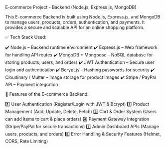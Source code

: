 E-commerce Project - Backend (Node.js, Express.js, MongoDB)

This E-commerce Backend is built using Node.js, Express.js, and MongoDB to manage users, products, orders, authentication, and payments. It provides a secure and scalable API for an online shopping platform.

✅ Tech Stack Used:

✔️ Node.js – Backend runtime environment
✔️ Express.js – Web framework for handling API routes
✔️ MongoDB + Mongoose – NoSQL database for storing products, users, and orders
✔️ JWT Authentication – Secure user login and authentication
✔️ Bcrypt.js – Hashing passwords for security
✔️ Cloudinary / Multer – Image storage for product images
✔️ Stripe / PayPal API – Payment integration

🚀 Features of the E-commerce Backend:

1️⃣ User Authentication (Register/Login with JWT & Bcrypt)
2️⃣ Product Management (Add, Update, Delete, Fetch)
3️⃣ Cart & Order System (Users can add items to cart & place orders)
4️⃣ Payment Gateway Integration (Stripe/PayPal for secure transactions)
5️⃣ Admin Dashboard APIs (Manage users, products, and orders)
6️⃣ Error Handling & Security Features (Helmet, CORS, Rate Limiting)
